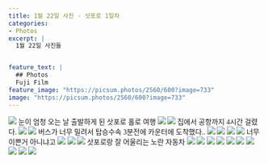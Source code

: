 ```yaml
---
title: 1월 22일 사진 - 삿포로 1일차
categories:
- Photos
excerpt: |
  1월 22일 사진들


feature_text: |
  ## Photos
  Fuji Film
feature_image: "https://picsum.photos/2560/600?image=733"
image: "https://picsum.photos/2560/600?image=733"
---
```

<style type="text/css"> 
@font-face {
    font-family: 'GmarketSansMedium';
    src: url('https://cdn.jsdelivr.net/gh/projectnoonnu/noonfonts_2001@1.1/GmarketSansMedium.woff') format('woff');
    font-weight: normal;
    font-style: normal;
}
body{
font-family: 'GmarketSansMedium';
}
</style>
<img src = "https://smu-capstone-bucket1.s3.ap-northeast-2.amazonaws.com/blog_images_1/1%3A26%3A1/DSCF3233.jpg">
눈이 엄청 오는 날 출발하게 된 삿포로 홀로 여행

<img src = "https://smu-capstone-bucket1.s3.ap-northeast-2.amazonaws.com/blog_images_1/1%3A26%3A1/DSCF3238.jpg">

<img src = "https://smu-capstone-bucket1.s3.ap-northeast-2.amazonaws.com/blog_images_1/1%3A26%3A1/DSCF3246.jpg">
집에서 공항까지 4시간 걸렸다.

<img src = "https://smu-capstone-bucket1.s3.ap-northeast-2.amazonaws.com/blog_images_1/1%3A26%3A1/DSCF3265.jpg">

<img src = "https://smu-capstone-bucket1.s3.ap-northeast-2.amazonaws.com/blog_images_1/1%3A26%3A1/DSCF3277.jpg">
버스가 너무 밀려서 탑승수속 3분전에 카운터에 도착했다..

<img src = "https://smu-capstone-bucket1.s3.ap-northeast-2.amazonaws.com/blog_images_1/1%3A26%3A1/DSCF3280.jpg">

<img src = "https://smu-capstone-bucket1.s3.ap-northeast-2.amazonaws.com/blog_images_1/1%3A26%3A1/DSCF3329.jpg">

<img src = "https://smu-capstone-bucket1.s3.ap-northeast-2.amazonaws.com/blog_images_1/1%3A26%3A1/DSCF3331.jpg">

<img src = "https://smu-capstone-bucket1.s3.ap-northeast-2.amazonaws.com/blog_images_1/1%3A26%3A1/DSCF3346.jpg">
너무 이쁜거 아니냐고

<img src = "https://smu-capstone-bucket1.s3.ap-northeast-2.amazonaws.com/blog_images_1/1%3A26%3A1/DSCF3347.jpg">

<img src = "https://smu-capstone-bucket1.s3.ap-northeast-2.amazonaws.com/blog_images_1/1%3A26%3A1/DSCF3358.jpg">

<img src = "https://smu-capstone-bucket1.s3.ap-northeast-2.amazonaws.com/blog_images_1/1%3A26%3A1/DSCF3370.jpg">
삿포로랑 잘 어울리는 노란 자동차

<img src = "https://smu-capstone-bucket1.s3.ap-northeast-2.amazonaws.com/blog_images_1/1%3A26%3A1/DSCF3378.jpg">

<img src = "https://smu-capstone-bucket1.s3.ap-northeast-2.amazonaws.com/blog_images_1/1%3A26%3A1/DSCF3380.jpg">

<img src = "https://smu-capstone-bucket1.s3.ap-northeast-2.amazonaws.com/blog_images_1/1%3A26%3A1/DSCF3383.jpg">

<img src = "https://smu-capstone-bucket1.s3.ap-northeast-2.amazonaws.com/blog_images_1/1%3A26%3A1/DSCF3385.jpg">

<img src = "https://smu-capstone-bucket1.s3.ap-northeast-2.amazonaws.com/blog_images_1/1%3A26%3A1/DSCF3398.jpg">

<img src = "https://smu-capstone-bucket1.s3.ap-northeast-2.amazonaws.com/blog_images_1/1%3A26%3A1/DSCF3405.jpg">

<img src = "https://smu-capstone-bucket1.s3.ap-northeast-2.amazonaws.com/blog_images_1/1%3A26%3A1/DSCF3411.jpg">

<img src = "https://smu-capstone-bucket1.s3.ap-northeast-2.amazonaws.com/blog_images_1/1%3A26%3A1/DSCF3416.jpg">

<img src = "https://smu-capstone-bucket1.s3.ap-northeast-2.amazonaws.com/blog_images_1/1%3A26%3A1/DSCF3435.jpg">

<img src = "https://smu-capstone-bucket1.s3.ap-northeast-2.amazonaws.com/blog_images_1/1%3A26%3A1/DSCF3437.jpg">
